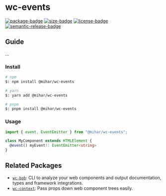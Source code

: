 # wc-events

[![package-badge]][package]
[![size-badge]][bundlephobia]
[![license-badge]][license]
[![semantic-release-badge]][semantic-release]

[package]: https://www.npmjs.com/package/@mihar/wc-events
[package-badge]: https://img.shields.io/npm/v/@mihar/wc-events
[bundlephobia]: https://bundlephobia.com/result?p=@mihar/wc-events
[size-badge]: https://img.shields.io/bundlephobia/minzip/@mihar/wc-events
[license]: https://github.com/mihar-22/wc-events/blob/master/LICENSE
[license-badge]: https://img.shields.io/github/license/mihar-22/wc-events
[semantic-release]: https://github.com/semantic-release/semantic-release
[semantic-release-badge]: https://img.shields.io/badge/%20%20%F0%9F%93%A6%F0%9F%9A%80-semantic--release-e10079.svg

## Guide

...

### Install

```bash
# npm
$: npm install @mihar/wc-events

# yarn
$: yarn add @mihar/wc-events

# pnpm
$: pnpm install @mihar/wc-events
```

### Usage

```ts
import { event, EventEmitter } from "@mihar/wc-events";

class MyComponent extends HTMLElement {
  @event() myEvent!: EventEmitter<string>
}
```

## Related Packages

- [`wc-bob`](https://github.com/mihar-22/wc-bob): CLI to analyze your web components and output 
documentation, types and framework integrations.
- [`wc-context`](https://github.com/mihar-22/wc-context): Pass props down web component trees easily. 
